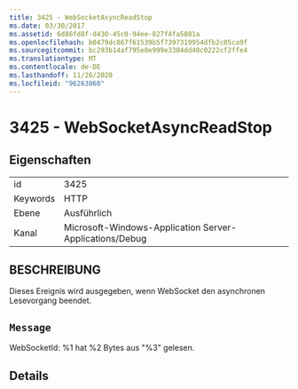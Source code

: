 ```yaml
---
title: 3425 - WebSocketAsyncReadStop
ms.date: 03/30/2017
ms.assetid: 6d86fd8f-d430-45c0-94ee-827f4fa5881a
ms.openlocfilehash: b0479dc867f61539b5f7397319954dfb2c05ca9f
ms.sourcegitcommit: bc293b14af795e0e999e3304dd40c0222cf2ffe4
ms.translationtype: MT
ms.contentlocale: de-DE
ms.lasthandoff: 11/26/2020
ms.locfileid: "96263060"
---
```

# <a name="3425---websocketasyncreadstop"></a>3425 - WebSocketAsyncReadStop

## <a name="properties"></a>Eigenschaften  
  
|||  
|-|-|  
|id|3425|  
|Keywords|HTTP|  
|Ebene|Ausführlich|  
|Kanal|Microsoft-Windows-Application Server-Applications/Debug|  
  
## <a name="description"></a>BESCHREIBUNG  

 Dieses Ereignis wird ausgegeben, wenn WebSocket den asynchronen Lesevorgang beendet.  
  
## <a name="message"></a>`Message`  

 WebSocketId: %1 hat %2 Bytes aus "%3" gelesen.  
  
## <a name="details"></a>Details
